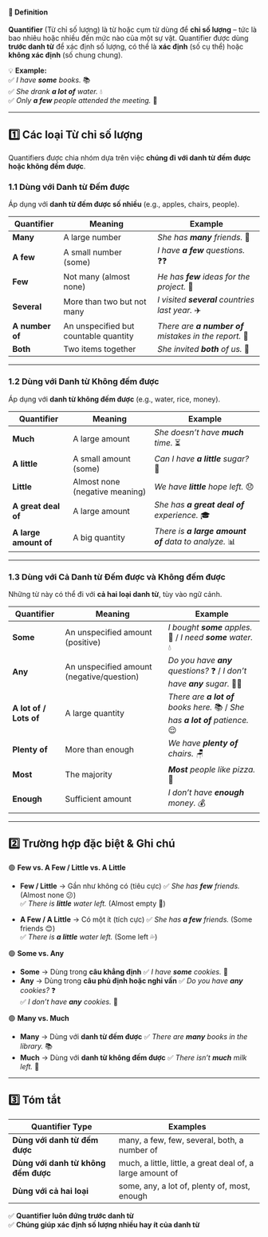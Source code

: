 #### **📜 Definition**

**Quantifier** (Từ chỉ số lượng) là từ hoặc cụm từ dùng để **chỉ số lượng** – tức là bao nhiêu hoặc nhiều đến mức nào của một sự vật. Quantifier được dùng **trước danh từ** để xác định số lượng, có thể là **xác định** (số cụ thể) hoặc **không xác định** (số chung chung).

💡 **Example:**  
✅ _I have **some** books._ 📚  
✅ _She drank **a lot of** water._ 💧  
✅ _Only **a few** people attended the meeting._ 👥

---

## **1️⃣ Các loại Từ chỉ số lượng**

Quantifiers được chia nhóm dựa trên việc **chúng đi với danh từ đếm được hoặc không đếm được**.

### **1.1 Dùng với Danh từ Đếm được**

Áp dụng với **danh từ đếm được số nhiều** (e.g., apples, chairs, people).

|Quantifier|Meaning|Example|
|---|---|---|
|**Many**|A large number|_She has **many** friends._ 👭|
|**A few**|A small number (some)|_I have **a few** questions._ ❓❓|
|**Few**|Not many (almost none)|_He has **few** ideas for the project._ 🧠|
|**Several**|More than two but not many|_I visited **several** countries last year._ ✈️|
|**A number of**|An unspecified but countable quantity|_There are **a number of** mistakes in the report._ 📄|
|**Both**|Two items together|_She invited **both** of us._ 👬|

---

### **1.2 Dùng với Danh từ Không đếm được**

Áp dụng với **danh từ không đếm được** (e.g., water, rice, money).

|Quantifier|Meaning|Example|
|---|---|---|
|**Much**|A large amount|_She doesn’t have **much** time._ ⏳|
|**A little**|A small amount (some)|_Can I have **a little** sugar?_ 🍬|
|**Little**|Almost none (negative meaning)|_We have **little** hope left._ 😞|
|**A great deal of**|A large amount|_She has **a great deal of** experience._ 🎓|
|**A large amount of**|A big quantity|_There is **a large amount of** data to analyze._ 📊|

---

### **1.3 Dùng với Cả Danh từ Đếm được và Không đếm được**

Những từ này có thể đi với **cả hai loại danh từ**, tùy vào ngữ cảnh.

|Quantifier|Meaning|Example|
|---|---|---|
|**Some**|An unspecified amount (positive)|_I bought **some** apples._ 🍏 / _I need **some** water._ 💧|
|**Any**|An unspecified amount (negative/question)|_Do you have **any** questions?_ ❓ / _I don’t have **any** sugar._ 🚫🍬|
|**A lot of / Lots of**|A large quantity|_There are **a lot of** books here._ 📚 / _She has **a lot of** patience._ 😌|
|**Plenty of**|More than enough|_We have **plenty of** chairs._ 🪑|
|**Most**|The majority|_**Most** people like pizza._ 🍕|
|**Enough**|Sufficient amount|_I don’t have **enough** money._ 💰|

---

## **2️⃣ Trường hợp đặc biệt & Ghi chú**

🟢 **Few vs. A Few / Little vs. A Little**

- **Few / Little** → Gần như không có (tiêu cực)
    ✅ _She has **few** friends._ (Almost none 😕)  
    ✅ _There is **little** water left._ (Almost empty 🚱)
    
- **A Few / A Little** → Có một ít (tích cực)
    ✅ _She has **a few** friends._ (Some friends 😊)  
    ✅ _There is **a little** water left._ (Some left 💦)
    

🟢 **Some vs. Any**

- **Some** → Dùng trong **câu khẳng định**
    ✅ _I have **some** cookies._ 🍪
- **Any** → Dùng trong **câu phủ định hoặc nghi vấn** 
    ✅ _Do you have **any** cookies?_ ❓  
    ✅ _I don’t have **any** cookies._ 🚫

🟢 **Many vs. Much**

- **Many** → Dùng với **danh từ đếm được**
    ✅ _There are **many** books in the library._ 📚
- **Much** → Dùng với **danh từ không đếm được** 
    ✅ _There isn’t **much** milk left._ 🥛

---

## **3️⃣ Tóm tắt**

|**Quantifier Type**|**Examples**|
|---|---|
|**Dùng với danh từ đếm được**|many, a few, few, several, both, a number of|
|**Dùng với danh từ không đếm được**|much, a little, little, a great deal of, a large amount of|
|**Dùng với cả hai loại**|some, any, a lot of, plenty of, most, enough|

✅ **Quantifier luôn đứng trước danh từ**  
✅ **Chúng giúp xác định số lượng nhiều hay ít của danh từ**